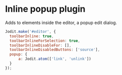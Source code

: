 # Inline popup plugin

Adds to elements inside the editor, a popup edit dialog.

```js
Jodit.make('#editor', {
  toolbarInline: true,
  toolbarInlineForSelection: true,
  toolbarInlineDisableFor: [],
  toolbarInlineDisabledButtons: ['source'],
  popup: {
	  a: Jodit.atom(['link', 'unlink'])
  }
});
```
